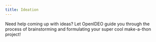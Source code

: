 ```yaml
---
title: Ideation
---
```

<!-- ![OpenIDEO Logo](../assets/workshops/openideo.jpg#icon)

<br/><br/>
Need help coming up with ideas? Let OpenIDEO guide you through the process of brainstorming and formulating your super cool make-a-thon project!
<br/><br/>
<br/><br/> -->

Need help coming up with ideas? Let OpenIDEO guide you through the process of brainstorming and formulating your super cool make-a-thon project!
